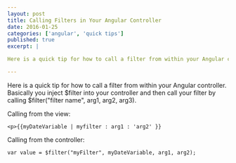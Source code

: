 ```yaml
---
layout: post
title: Calling Filters in Your Angular Controller 
date: 2016-01-25
categories: ['angular', 'quick tips']
published: true
excerpt: | 

Here is a quick tip for how to call a filter from within your Angular controller.  Basically you inject $filter into your controller and then call your filter by calling $filter("filter name", arg1, arg2, arg3).   

---
```


Here is a quick tip for how to call a filter from within your Angular controller.  Basically you inject $filter into your controller and then call your filter by calling $filter("filter name", arg1, arg2, arg3).   

Calling from the view:

    <p>{{myDateVariable | myfilter : arg1 : 'arg2' }}
    
Calling from the controller:
    
    var value = $filter("myFilter", myDateVariable, arg1, arg2);
    
      

